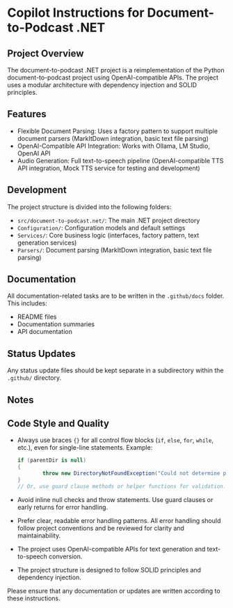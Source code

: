 # Copilot Instructions for Document-to-Podcast .NET

## Project Overview

The document-to-podcast .NET project is a reimplementation of the Python document-to-podcast project using OpenAI-compatible APIs. The project uses a modular architecture with dependency injection and SOLID principles.

## Features

*   Flexible Document Parsing: Uses a factory pattern to support multiple document parsers (MarkItDown integration, basic text file parsing)
*   OpenAI-Compatible API Integration: Works with Ollama, LM Studio, OpenAI API
*   Audio Generation: Full text-to-speech pipeline (OpenAI-compatible TTS API integration, Mock TTS service for testing and development)

## Development

The project structure is divided into the following folders:

*   `src/document-to-podcast.net/`: The main .NET project directory
*   `Configuration/`: Configuration models and default settings
*   `Services/`: Core business logic (interfaces, factory pattern, text generation services)
*   `Parsers/`: Document parsing (MarkItDown integration, basic text file parsing)

## Documentation

All documentation-related tasks are to be written in the `.github/docs` folder. This includes:

*   README files
*   Documentation summaries
*   API documentation

## Status Updates

Any status update files should be kept separate in a subdirectory within the `.github/` directory.

## Notes
## Code Style and Quality

* Always use braces `{}` for all control flow blocks (`if`, `else`, `for`, `while`, etc.), even for single-line statements. Example:
	```csharp
	if (parentDir is null)
	{
			throw new DirectoryNotFoundException("Could not determine parent directory for ONNX model path.");
	}
	// Or, use guard clause methods or helper functions for validation.
	```
* Avoid inline null checks and throw statements. Use guard clauses or early returns for error handling.
* Prefer clear, readable error handling patterns. All error handling should follow project conventions and be reviewed for clarity and maintainability.

*   The project uses OpenAI-compatible APIs for text generation and text-to-speech conversion.
*   The project structure is designed to follow SOLID principles and dependency injection.

Please ensure that any documentation or updates are written according to these instructions.